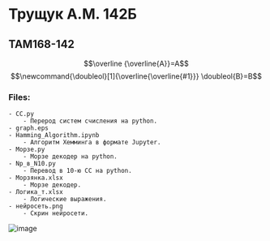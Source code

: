 # Трущук А.М. 142Б
## TAM168-142
$$\overline {\overline{A}}=A$$
$$\newcommand{\doubleol}[1]{\overline{\overline{#1}}}
\doubleol{B}=B$$
### Files:
    - CC.py
        - Перерод систем счисления на python.
    - graph.eps
    - Hamming_Algorithm.ipynb
        - Алгоритм Хемминга в формате Jupyter.
    - Морзе.py
        - Морзе декодер на python.
    - Np_в_N10.py
        - Перевод в 10-ю СС на python.
    - Морзянка.xlsx
        - Морзе декодер.
    - Логика_т.xlsx
        - Логические выражения.
    - нейросеть.png
        - Скрин нейросети.
![image](https://ru-static.z-dn.net/files/df4/a4ff8957afd514d647566397fc7d7536.png)
    
    
